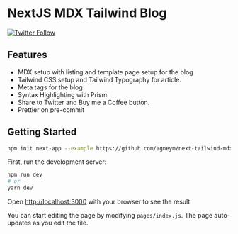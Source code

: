# NextJS MDX Tailwind Blog

[![Twitter Follow](https://img.shields.io/twitter/follow/agneymenon?style=for-the-badge&color=informational)](https://twitter.com/agneymenon)

## Features

- MDX setup with listing and template page setup for the blog
- Tailwind CSS setup and Tailwind Typography for article.
- Meta tags for the blog
- Syntax Highlighting with Prism.
- Share to Twitter and Buy me a Coffee button.
- Prettier on pre-commit

## Getting Started

```bash
npm init next-app --example https://github.com/agneym/next-tailwind-mdx-blog.git
```

First, run the development server:

```bash
npm run dev
# or
yarn dev
```

Open [http://localhost:3000](http://localhost:3000) with your browser to see the result.

You can start editing the page by modifying `pages/index.js`. The page auto-updates as you edit the file.
